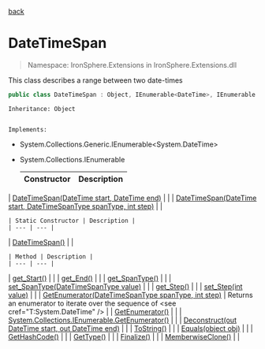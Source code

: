 ﻿[back](/IronSphere.Extensions/types)

# DateTimeSpan

> Namespace: IronSphere.Extensions in  IronSphere.Extensions.dll

This class describes a range between two date-times

```csharp
public class DateTimeSpan : Object, IEnumerable<DateTime>, IEnumerable
```
    Inheritance: Object

    
    Implements:
        
* System.Collections.Generic.IEnumerable&lt;System.DateTime&gt;
        
* System.Collections.IEnumerable


    | Constructor | Description |
    | --- | --- |
| [DateTimeSpan(DateTime start, DateTime end)](DateTimeSpan_DateTimeSpan(DateTime,DateTime)) |  |
| [DateTimeSpan(DateTime start, DateTimeSpanType spanType, int step)](DateTimeSpan_DateTimeSpan(DateTime,DateTimeSpanType,Int32)) |  |

    | Static Constructor | Description |
    | --- | --- |
| [DateTimeSpan()](DateTimeSpan_DateTimeSpan()) |  |

    | Method | Description |
    | --- | --- |
| [get_Start()](DateTimeSpan_get_Start()) |  |
| [get_End()](DateTimeSpan_get_End()) |  |
| [get_SpanType()](DateTimeSpan_get_SpanType()) |  |
| [set_SpanType(DateTimeSpanType value)](DateTimeSpan_set_SpanType(DateTimeSpanType)) |  |
| [get_Step()](DateTimeSpan_get_Step()) |  |
| [set_Step(int value)](DateTimeSpan_set_Step(Int32)) |  |
| [GetEnumerator(DateTimeSpanType spanType, int step)](DateTimeSpan_GetEnumerator(DateTimeSpanType,Int32)) | Returns an enumerator to iterate over the sequence of &lt;see cref=&quot;T:System.DateTime&quot; /&gt; |
| [GetEnumerator()](DateTimeSpan_GetEnumerator()) |  |
| [System.Collections.IEnumerable.GetEnumerator()](DateTimeSpan_System.Collections.IEnumerable.GetEnumerator()) |  |
| [Deconstruct(out DateTime start, out DateTime end)](DateTimeSpan_Deconstruct(DateTime,DateTime)) |  |
| [ToString()](Object_ToString()) |  |
| [Equals(object obj)](Object_Equals(Object)) |  |
| [GetHashCode()](Object_GetHashCode()) |  |
| [GetType()](Object_GetType()) |  |
| [Finalize()](Object_Finalize()) |  |
| [MemberwiseClone()](Object_MemberwiseClone()) |  |

